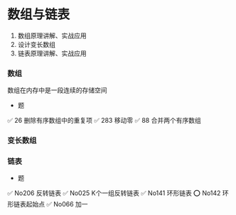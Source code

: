 # 数组与链表

1. 数组原理讲解、实战应用
2. 设计变长数组
3. 链表原理讲解、实战应用


### 数组

数组在内存中是一段连续的存储空间

* 题

✅ 26 删除有序数组中的重复项
✅ 283 移动零
✅ 88 合并两个有序数组


### 变长数组


### 链表

* 题

✅ No206 反转链表
✅ No025 K个一组反转链表
✅ No141 环形链表
⭕️ No142 环形链表起始点
✅ No066 加一

